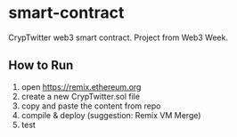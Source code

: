 # smart-contract

CrypTwitter web3 smart contract. Project from Web3 Week.

## How to Run

1. open https://remix.ethereum.org
2. create a new CrypTwitter.sol file
3. copy and paste the content from repo
4. compile & deploy (suggestion: Remix VM Merge)
5. test